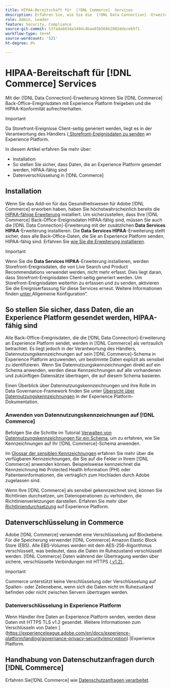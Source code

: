 ```yaml
---
title: HIPAA-Bereitschaft für  [!DNL Commerce]  Services
description: Erfahren Sie, wie Sie die  [!DNL Data Connection] -Erweiterung verwenden können, um Daten  [!DNL Commerce]  Experience Platform freizugeben und die HIPAA-Konformität aufrechtzuerhalten.
role: Admin, Leader
feature: Security, Compliance
source-git-commit: 53fada6634a349dc4baa03b566b2802ddece65f1
workflow-type: tm+mt
source-wordcount: '521'
ht-degree: 0%

---
```


# HIPAA-Bereitschaft für [!DNL Commerce] Services

Mit der [!DNL Data Connection]-Erweiterung können Sie [!DNL Commerce] Back-Office-Ereignisdaten mit Experience Platform freigeben und die HIPAA-Konformität aufrechterhalten.

>[!IMPORTANT]
>
>Da Storefront-Ereignisse Client-seitig generiert werden, liegt es in der Verantwortung des Händlers ([ Storefront-Ereignisdaten zu senden](connect-data.md#data-collection) an Experience Platform.

In diesem Artikel erfahren Sie mehr über:

- Installation
- So stellen Sie sicher, dass Daten, die an Experience Platform gesendet werden, HIPAA-fähig sind
- Datenverschlüsselung in [!DNL Commerce]

## Installation

Wenn Sie das Add-on für das Gesundheitswesen für Adobe [!DNL Commerce] erworben haben, haben Sie höchstwahrscheinlich bereits die [HIPAA-fähige Erweiterung](https://experienceleague.adobe.com/en/docs/commerce-admin/start/compliance/hipaa-ready-service/overview#installation) installiert. Um sicherzustellen, dass Ihre [!DNL Commerce] Back-Office-Ereignisdaten HIPAA-fähig sind, müssen Sie auch die [!DNL Data Connection]-Erweiterung mit der zusätzlichen **Data Services HIPAA**-Erweiterung installieren. Die **Data Services HIPAA**-Erweiterung stellt sicher, dass alle Back-Office-Daten, die Sie an Experience Platform senden, HIPAA-fähig sind. Erfahren Sie [wie Sie die Erweiterung installieren](install.md#install-the-data-services-hipaa-extension).

>[!IMPORTANT]
>
>Wenn Sie die **Data Services HIPAA**-Erweiterung installieren, werden Storefront-Ereignisdaten, die von Live Search und Product Recommendations verwendet werden, nicht mehr erfasst. Dies liegt daran, dass Storefront-Ereignisdaten Client-seitig generiert werden. Um Storefront-Ereignisdaten weiterhin zu erfassen und zu senden, aktivieren Sie die Ereigniserfassung für diese Services erneut. Weitere Informationen finden [ unter ](https://experienceleague.adobe.com/en/docs/commerce-admin/config/general/general.html#data-services)Allgemeine Konfiguration“.

## So stellen Sie sicher, dass Daten, die an Experience Platform gesendet werden, HIPAA-fähig sind

Alle Back-Office-Ereignisdaten, die die [!DNL Data Connection]-Erweiterung an Experience Platform sendet, werden in [!DNL Commerce] als vertraulich betrachtet. Es liegt jedoch in der Verantwortung des Händlers, Datennutzungskennzeichnungen auf sein [!DNL Commerce]-Schema in Experience Platform anzuwenden, um bestimmte Daten explizit als sensibel zu identifizieren. Wenn Sie Datennutzungskennzeichnungen direkt auf ein Schema anwenden, werden diese Kennzeichnungen auf alle vorhandenen und zukünftigen Datensätze übertragen, die auf diesem Schema basieren.

Einen Überblick über Datennutzungskennzeichnungen und ihre Rolle im Data Governance-Framework finden Sie unter [Übersicht über Datennutzungskennzeichnungen](https://experienceleague.adobe.com/en/docs/experience-platform/data-governance/labels/overview) in der Experience Platform-Dokumentation.

### Anwenden von Datennutzungskennzeichnungen auf [!DNL Commerce]

Befolgen Sie die Schritte im Tutorial [Verwalten von Datennutzungskennzeichnungen für ein Schema](https://experienceleague.adobe.com/en/docs/experience-platform/xdm/tutorials/labels), um zu erfahren, wie Sie Kennzeichnungen auf Ihr [!DNL Commerce]-Schema anwenden.

Im [Glossar der sensiblen Kennzeichnungen](https://experienceleague.adobe.com/en/docs/experience-platform/data-governance/labels/reference#sensitive) erfahren Sie mehr über die verfügbaren Kennzeichnungen, die Sie auf die Felder in Ihrem [!DNL Commerce] anwenden können. Beispielsweise kennzeichnet die Kennzeichnung `RHD` Protected Health Information (PHI) oder Patienteninformationen, die vertraglich zum Hochladen durch Adobe zugelassen sind.

Wenn Ihre [!DNL Commerce] als sensibel gekennzeichnet sind, können Sie Richtlinien durchsetzen, um Datenoperationen zu verhindern, die Richtlinienverletzungen darstellen. Erfahren Sie mehr über [Richtliniendurchsetzung](https://experienceleague.adobe.com/en/docs/experience-platform/data-governance/enforcement/overview) auf Experience Platform.

## Datenverschlüsselung in Commerce

Adobe [!DNL Commerce] verwendet eine Verschlüsselung auf Blockebene. Für die Speicherung verwendet [!DNL Commerce] Amazon Elastic Block Store (EBS). Alle EBS-Volumes werden mit dem AES-256-Algorithmus verschlüsselt, was bedeutet, dass die Daten im Ruhezustand verschlüsselt werden. [!DNL Commerce] Daten während der Übertragung werden über sichere, verschlüsselte Verbindungen mit HTTPS ([ v1.2) ](https://datatracker.ietf.org/doc/html/rfc5246).

>[!IMPORTANT]
>
>Commerce unterstützt keine Verschlüsselung oder Verschlüsselung auf Spalten- oder Zeilenebene, wenn sich die Daten nicht im Ruhezustand befinden oder nicht zwischen Servern übertragen werden.

### Datenverschlüsselung in Experience Platform

Wenn Händler ihre Daten an Experience Platform senden, werden diese Daten mit HTTPS TLS v1.2 gesendet. Weitere Informationen zum Verschlüsseln von Daten ](https://experienceleague.adobe.com/en/docs/experience-platform/landing/governance-privacy-security/encryption) [Experience Platform.

## Handhabung von Datenschutzanfragen durch [!DNL Commerce]

Erfahren Sie[!DNL Commerce] wie [Datenschutzanfragen verarbeitet](handle-privacy-request.md).
